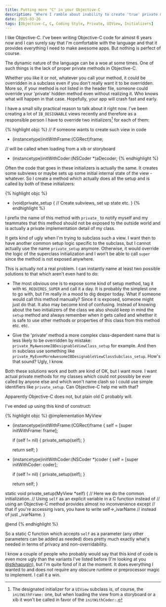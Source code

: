 ```yaml
---
title: Putting more "C" in your Objective-C
description: "Where I ramble about inability to create 'true' private methods for Objective-C classes."
date: 2015-03-26
tags: [Objective-C, C, Coding Style, Private, UIView, Initializers]
---
```

I like Objective-C. I've been writing Objective-C code for almost 6 years now and I can surely say
that I'm comfortable with the language and that it provides everything I need to make awesome apps.
But nothing is perfect of course.

The dynamic nature of the language can be a woe at some times. One of such things is the lack of proper
private methods in Objective-C.
<!--more-->

Whether you like it or not, whatever you call your method, it could
be overridden in a subclass even if you don't really want it to be overridden. More so, if your
method is not listed in the header file, someone could override your 'private' hidden method even
without realizing it. Who knows what will happen in that case. Hopefully, your app will crash
fast and early.

I have a small silly practical reason to talk about it right now. I've been creating a lot of
`IB_DESIGNABLE` views recently and therefore as a responsible person I have to override two
initializers[^1] for each of them:

[^1]: The designated initializer for a `UIView` subclass is, of course, the `initWithFrame:` one, but
      when loading the view from a storyboard or a xib it won't be called in favor of the `initWithCoder:`.

{% highlight objc %}
// if someone wants to create such view in code
- (instancetype)initWithFrame:(CGRect)frame;

// will be called when loading from a xib or storyboard
- (instancetype)initWithCoder:(NSCoder *)aDecoder;
{% endhighlight %}

Often the code that goes in these initializers is actually the same. It creates some subviews or
maybe sets up some initial internal state of the view - whatever. So I create a method which
actually does all the setup and is called by both of these initializers:

{% highlight objc %}
- (void)private_setup
{
    // Create subviews, set up state etc.
}
{% endhighlight %}

I prefix the name of this method with `private_` to notify myself and my teammates that this method should not be exposed to the outside world and is actually a private implementation detail
of my class.

It gets kind of ugly when I'm trying to subclass such a view. I want then to have another common
setup logic specific to the subclass, but I cannot actually use the name `private_setup` anymore.
Otherwise, it would override the logic of the superclass initialization and I won't be able to call
`super` since the method is not exposed anywhere.

This is actually not a real problem. I can instantly name at least two possible solutions to
that which aren't even hard to do:

- The most obvious one is to expose some kind of setup method, tag it with `NS_REQUIRES_SUPER`
  and call it a day. It is probably the simplest one to go with, but I'm really in a mood to dig
  deeper today. What if someone would call this method manually? Since it is exposed, someone might
  just do that. It also may become kind of confusing. Instead of knowing about the two initializers
  of the class we also should keep in mind the `setup` method and always remember when it gets called
  and whether it is safe to use other methods or properties of this class from this method etc. etc.

- Give the 'private' method a more complex class-dependent name that is less likely to be overridden
  by mistake: `private_MyAwesomeIBDesignableViewClass_setup` for example. And then in subclass
  use something like `private_MyEvenMoreAwesomeIBDesignableViewClassSubclass_setup`.
  How's that sound? Ugly, I know.

Both these solutions work and both are kind of OK, but I want more. I want actual private methods
for my classes which could not possibly be ever called by anyone else and which won't name clash so
I could use simple identifiers like `private_setup`. Can Objective-C help me with that?

Apparently Objective-C does not, but plain old C probably will.

I've ended up using this kind of construct:

{% highlight objc %}
@implementation MyView

- (instancetype)initWithFrame:(CGRect)frame
{
    self = [super initWithFrame: frame];

    if (self != nil) {
        private_setup(self);
    }

    return self;
}


- (instancetype)initWithCoder:(NSCoder *)coder
{
    self = [super initWithCoder: coder];

    if (self != nil) {
        private_setup(self);
    }

    return self;
}

static void private_setup(MyView *self)
{
    // Here we do the common initialization.
    // Using `self` as an explicit variable in a C function instead of
    // using an Objective-C method provides almost no inconvenience except
    // that if you're accessing ivars, you have to write self->_ivarName
    // instead of just _ivarName.
}

@end
{% endhighlight %}

So a static C function which accepts `self` as a parameter (any other parameters can be added as
needed) does pretty much exactly what's needed in terms of privacy and non-overridability.

I know a couple of people who probably would say that this kind of code is even more ugly than the
variants I've listed before (I'm looking at you [@stkhapugin](http://twitter.com/stkhapugin)), but
I'm quite fond of it at the moment. It does everything I wanted to and does not require any
obscure runtime or preprocessor magic to implement. I call it a win.
